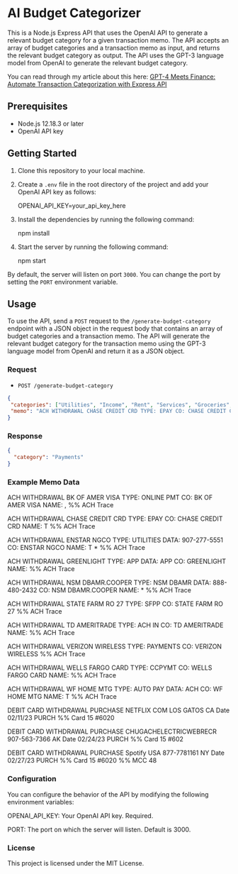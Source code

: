 # AI Budget Categorizer

This is a Node.js Express API that uses the OpenAI API to generate a relevant budget category for a given transaction memo. The API accepts an array of budget categories and a transaction memo as input, and returns the relevant budget category as output. The API uses the GPT-3 language model from OpenAI to generate the relevant budget category.

You can read through my article about this here: [GPT-4 Meets Finance: Automate Transaction Categorization with Express API](https://www.grizzlypeaksoftware.com/articles?id=3ZBY4gcMsLB8JqCKLd5NwU)

## Prerequisites

- Node.js 12.18.3 or later
- OpenAI API key

## Getting Started

1. Clone this repository to your local machine.
2. Create a `.env` file in the root directory of the project and add your OpenAI API key as follows:

    OPENAI_API_KEY=your_api_key_here


3. Install the dependencies by running the following command:

    npm install


4. Start the server by running the following command:

    npm start


By default, the server will listen on port `3000`. You can change the port by setting the `PORT` environment variable.

## Usage

To use the API, send a `POST` request to the `/generate-budget-category` endpoint with a JSON object in the request body that contains an array of budget categories and a transaction memo. The API will generate the relevant budget category for the transaction memo using the GPT-3 language model from OpenAI and return it as a JSON object.

### Request

- `POST /generate-budget-category`

```json
{
 "categories": ["Utilities", "Income", "Rent", "Services", "Groceries", "Mortgage", "Payments", "Insurance", "Investing", "Transfers"],
 "memo": "ACH WITHDRAWAL CHASE CREDIT CRD TYPE: EPAY CO: CHASE CREDIT CRD NAME:   %% ACH Trace"
}
```

### Response

```json
{
  "category": "Payments"
}
```

### Example Memo Data

ACH WITHDRAWAL BK OF AMER VISA TYPE: ONLINE PMT CO: BK OF AMER VISA NAME: , %% ACH Trace 

ACH WITHDRAWAL CHASE CREDIT CRD TYPE: EPAY CO: CHASE CREDIT CRD NAME:  T  %% ACH Trace 

ACH WITHDRAWAL ENSTAR NGCO TYPE: UTILITIES DATA: 907-277-5551 CO: ENSTAR NGCO NAME:  T * %% ACH Trace 

ACH WITHDRAWAL GREENLIGHT TYPE: APP DATA: APP CO: GREENLIGHT NAME:   %% ACH Trace 

ACH WITHDRAWAL NSM DBAMR.COOPER TYPE: NSM DBAMR DATA: 888-480-2432 CO: NSM DBAMR.COOPER NAME:  * %% ACH Trace 

ACH WITHDRAWAL STATE FARM RO 27 TYPE: SFPP CO: STATE FARM RO 27 %% ACH Trace 

ACH WITHDRAWAL TD AMERITRADE TYPE: ACH IN CO: TD AMERITRADE NAME:   %% ACH Trace 

ACH WITHDRAWAL VERIZON WIRELESS TYPE: PAYMENTS CO: VERIZON WIRELESS %% ACH Trace 

ACH WITHDRAWAL WELLS FARGO CARD TYPE: CCPYMT CO: WELLS FARGO CARD NAME:   %% ACH Trace 

ACH WITHDRAWAL WF HOME MTG TYPE: AUTO PAY DATA: ACH CO: WF HOME MTG NAME:  T  %% ACH Trace 

DEBIT CARD WITHDRAWAL PURCHASE  NETFLIX COM LOS GATOS CA Date 02/11/23 PURCH  %% Card 15 #6020 

DEBIT CARD WITHDRAWAL PURCHASE CHUGACHELECTRICWEBRECR 907-563-7366 AK Date 02/24/23 PURCH  %% Card 15 #602

DEBIT CARD WITHDRAWAL PURCHASE Spotify USA 877-7781161 NY Date 02/27/23 PURCH  %% Card 15 #6020 %% MCC 48

### Configuration

You can configure the behavior of the API by modifying the following environment variables:

OPENAI_API_KEY: Your OpenAI API key. Required.

PORT: The port on which the server will listen. Default is 3000.

### License
This project is licensed under the MIT License.
